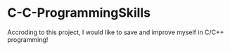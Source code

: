 # C-C-ProgrammingSkills
Accroding to this project, I would like to save and improve myself in C/C++ programming!
